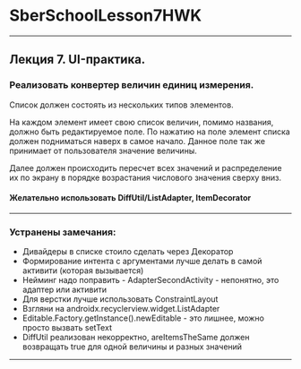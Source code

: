 # SberSchoolLesson7HWK
-----------------------------------------------------------------------------------------------------------------------------------------------------
## Лекция 7. UI-практика.

### Реализовать конвертер величин единиц измерения.
Список должен состоять из нескольких типов элементов. 

На каждом элемент имеет свою список величин, помимо названия, должно быть редактируемое поле. 
По нажатию на поле элемент списка должен подниматься наверх в самое начало. Данное поле так 
же принимает от пользователя значение величины.

Далее должен происходить пересчет всех значений и распределение их по экрану в порядке возрастания
числового значения сверху вниз. 

#### Желательно использовать DiffUtil/ListAdapter, ItemDecorator
-----------------------------------------------------------------------------------------------------------------------------------------------------

### Устранены замечания:
- Дивайдеры в списке стоило сделать через Декоратор 
- Формирование интента с аргументами лучше делать в самой активити (которая вызывается) 
- Нейминг надо поправить - AdapterSecondActivity - непонятно, это адаптер или активити 
- Для верстки лучше использовать ConstraintLayout 
- Взгляни на androidx.recyclerview.widget.ListAdapter 
- Editable.Factory.getInstance().newEditable - это лишнее, можно просто вызвать setText 
- DiffUtil реализован некорректно, areItemsTheSame должен возвращать true для одной величины и разных значений 

-----------------------------------------------------------------------------------------------------------------------------------------------------